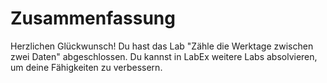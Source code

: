 # Zusammenfassung

Herzlichen Glückwunsch! Du hast das Lab "Zähle die Werktage zwischen zwei Daten" abgeschlossen. Du kannst in LabEx weitere Labs absolvieren, um deine Fähigkeiten zu verbessern.
